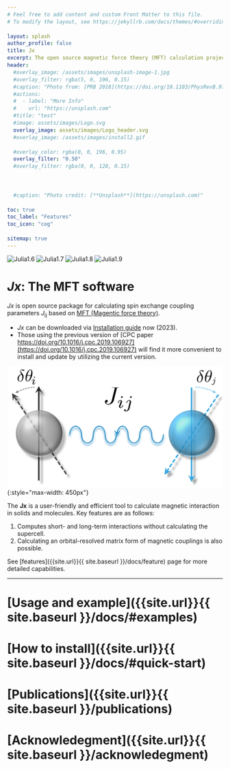 ```yaml
---
# Feel free to add content and custom Front Matter to this file.
# To modify the layout, see https://jekyllrb.com/docs/themes/#overriding-theme-defaults

layout: splash
author_profile: false
title: Jx
excerpt: The open source magnetic force theory (MFT) calculation project.
header:
  #overlay_image: /assets/images/unsplash-image-1.jpg
  #overlay_filter: rgba(5, 0, 196, 0.15)
  #caption: "Photo from: [PRB 2018](https://doi.org/10.1103/PhysRevB.97.125132)"
  #actions:
  #  - label: "More Info"
  #    url: "https://unsplash.com"
  #title: "test"
  #image: assets/images/Logo.svg
  overlay_image: assets/images/Logo_header.svg
  #overlay_image: /assets/images/install2.gif

  #overlay_color: rgba(0, 0, 196, 0.95)
  overlay_filter: "0.50"
  #overlay_filter: rgba(0, 0, 128, 0.15)



  #caption: "Photo credit: [**Unsplash**](https://unsplash.com)"

toc: true
toc_label: "Features"
toc_icon: "cog"

sitemap: true
---
```



![Julia1.6](https://img.shields.io/badge/Julia-1.6-blue.svg?longCache=true)
![Julia1.7](https://img.shields.io/badge/Julia-1.7-blue.svg?longCache=true)
![Julia1.8](https://img.shields.io/badge/Julia-1.8-blue.svg?longCache=true)
![Julia1.9](https://img.shields.io/badge/Julia-1.9-blue.svg?longCache=true)

# *Jx*: The MFT software
*Jx* is open source package for calculating spin exchange coupling parameters *J*<sub>ij</sub> based on [MFT (Magentic force theory)](acknowledegment/#the-mft-history).

* *Jx* can be downloaded via [Installation guide](docs/quick-start-guide) now (2023).
* Those using the previous version of [CPC paper https://doi.org/10.1016/j.cpc.2019.106927](https://doi.org/10.1016/j.cpc.2019.106927) will find it more convenient to install and update by utilizing the current version.
<!--* Please refer to the our [CPC paper https://doi.org/10.1016/j.cpc.2019.106927](https://doi.org/10.1016/j.cpc.2019.106927) -->

![Logo](assets/images/Logo.svg){:style="max-width: 450px"} <!--- #{:height="55%" width="55%" max-width=20px; } --->




The **Jx** is a user-friendly and efficient tool to calculate magnetic interaction in solids and molecules.
Key features are as follows:
1. Computes short- and long-term interactions without calculating the supercell.
1. Calculating an orbital-resolved matrix form of magnetic couplings is also possible.

See [features]({{site.url}}{{ site.baseurl }}/docs/feature) page for more detailed capabilities.

---
# [Usage and example]({{site.url}}{{ site.baseurl }}/docs/#examples)

# [How to install]({{site.url}}{{ site.baseurl }}/docs/#quick-start)

# [Publications]({{site.url}}{{ site.baseurl }}/publications)

# [Acknowledegment]({{site.url}}{{ site.baseurl }}/acknowledegment)

